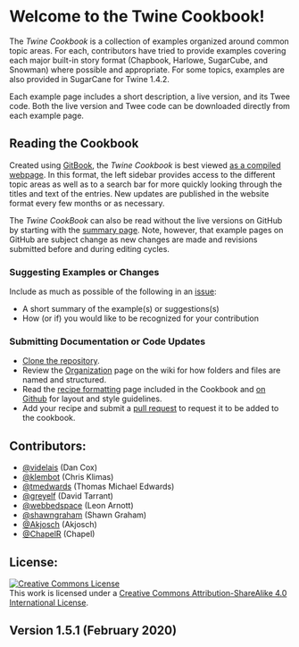 # Welcome to the Twine Cookbook!

The *Twine Cookbook* is a collection of examples organized around common topic areas. For each, contributors have tried to provide examples covering each major built-in story format (Chapbook, Harlowe, SugarCube, and Snowman) where possible and appropriate. For some topics, examples are also provided in SugarCane for Twine 1.4.2.

Each example page includes a short description, a live version, and its Twee code. Both the live version and Twee code can be downloaded directly from each example page.

## Reading the Cookbook

Created using [GitBook](https://www.gitbook.com/), the *Twine Cookbook* is best viewed [as a compiled webpage](https://twinery.org/cookbook/). In this format, the left sidebar provides access to the different topic areas as well as to a search bar for more quickly looking through the titles and text of the entries. New updates are published in the website format every few months or as necessary.

The *Twine CookBook* can also be read without the live versions on GitHub by starting with the [summary page](https://github.com/iftechfoundation/twine-cookbook/blob/master/Summary.md). Note, however, that example pages on GitHub are subject change as new changes are made and revisions submitted before and during editing cycles.

### Suggesting Examples or Changes

Include as much as possible of the following in an [issue](https://github.com/iftechfoundation/twine-cookbook/issues):
* A short summary of the example(s) or suggestions(s)
* How (or if) you would like to be recognized for your contribution

### Submitting Documentation or Code Updates

* [Clone the repository](https://help.github.com/articles/cloning-a-repository/).
* Review the [Organization](https://github.com/iftechfoundation/twine-cookbook/wiki/Organization) page on the wiki for how folders and files are named and structured.
* Read the [recipe formatting](formatting.md) page included in the Cookbook and [on Github](https://github.com/iftechfoundation/twine-cookbook/blob/master/formatting.md) for layout and style guidelines.
* Add your recipe and submit a [pull request](https://github.com/iftechfoundation/twine-cookbook/pulls) to request it to be added to the cookbook.

## Contributors:

* [@videlais](https://github.com/videlais) (Dan Cox)
* [@klembot](https://github.com/klembot) (Chris Klimas)
* [@tmedwards](https://github.com/tmedwards) (Thomas Michael Edwards)
* [@greyelf](https://github.com/greyelf) (David Tarrant)
* [@webbedspace](https://github.com/webbedspace) (Leon Arnott)
* [@shawngraham](https://github.com/shawngraham) (Shawn Graham)
* [@Akjosch](https://github.com/Akjosch) (Akjosch)
* [@ChapelR](https://github.com/ChapelR) (Chapel)

## License:

<a rel="license" href="http://creativecommons.org/licenses/by-sa/4.0/"><img alt="Creative Commons License" style="border-width:0" src="https://i.creativecommons.org/l/by-sa/4.0/88x31.png" /></a><br />This work is licensed under a <a rel="license" href="http://creativecommons.org/licenses/by-sa/4.0/">Creative Commons Attribution-ShareAlike 4.0 International License</a>.

## Version 1.5.1 (February 2020)
